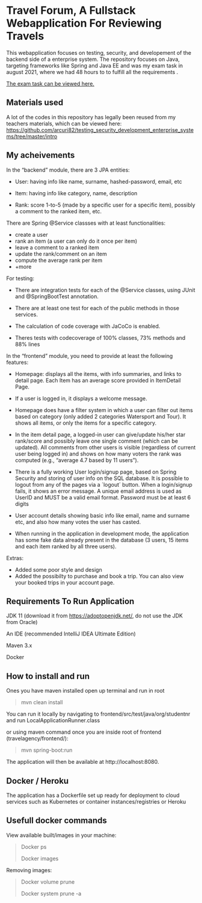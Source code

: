# Travel Forum, A Fullstack Webapplication For Reviewing Travels
This webapplication focuses on testing, security, 
and developement of the backend side of a enterprise system.
The repository focuses on Java, targeting frameworks like Spring and Java EE and was my exam task in august 2021,
where we had 48 hours to to fulfill all the requirements .


[The exam task can be viewed here.](/PG5100%20Enterprise%201%20-%20august%202021.pdf "Exam text")



## Materials used
A lot of the codes in this repository has legally been reused from my teachers materials, which can be viewed here:
https://github.com/arcuri82/testing_security_development_enterprise_systems/tree/master/intro



## My acheivements 
 In the “backend” module, there are 3 JPA entities: 

- User: having info like name, surname, hashed-password, email, etc

- Item: having info like category, name, description

- Rank: score 1-to-5 (made by a specific user for a specific item), possibly a comment to the ranked item, etc.

There are Spring @Service classses with at least functionalities:

- create a user
- rank an item (a user can only do it once per item)
- leave a comment to a ranked item
- update the rank/comment on an item
- compute the average rank per item
- +more

For testing:
- There are integration tests for each of the @Service classes, using JUnit and @SpringBootTest
annotation. 
  
- There are at least one test for each of the public methods in those services. 

- The calculation of code coverage with JaCoCo is enabled. 
  
- Theres tests with codecoverage of 100% classes, 73% methods and 88% lines


In the “frontend” module, you need to provide at least the following features:

- Homepage: displays all the items, with info summaries, and links to detail page. 
  Each Item has an average score provided in ItemDetail Page.
  
- If a user is logged in, it displays a welcome message.

- Homepage does have a filter system in which a user can filter out items based on 
  category (only added 2 categories Watersport and Tour). It shows all items, or only the 
  items for a specific category.
  
- In the item detail page, a logged-in user can give/update his/her star rank/score and
  possibly leave one single comment (which can be updated). All comments from other users
  is visible (regardless of current user being logged in) and shows on how many
  voters the rank was computed (e.g., “average 4.7 based by 11 users”).

- There is a fully working User login/signup page, based on Spring Security and storing of user info on the SQL
  database. It is possible to logout from any of the pages via a ´logout´ button. When a
  login/signup fails, it shows an error message. A unique email address is used as  UserID and MUST be a valid email format. 
  Password must be at least 6 digits 
  
- User account details showing basic info like email, name and surname etc, and also how
  many votes the user has casted.
  
- When running in the application in development mode, the application has
  some fake data already present in the database (3 users, 15 items and each item ranked by all three users).
  
Extras: 
- Added some poor style and design
- Added the possibilty to purchase and book a trip. You can also view your booked trips in your account page.



## Requirements To Run Application
JDK 11 (download it from https://adoptopenjdk.net/, do not use the JDK from Oracle)

An IDE (recommended IntelliJ IDEA Ultimate Edition)

Maven 3.x

Docker

## How to install and run
Ones you have maven installed open up terminal and run in root

>mvn clean install

You can run it locally by navigating to frontend/src/test/java/org/studentnr
and run LocalApplicationRunner.class

or using maven command once you are inside root of frontend (travelagency/frontend/):

>mvn spring-boot:run

The application will then be available at http://localhost:8080.

## Docker / Heroku
The application has a Dockerfile set up ready for deployment to cloud services such as Kubernetes or container instances/registries or Heroku

## Usefull docker commands
View available built/images in your machine:
>Docker ps
>
>Docker images

Removing images:
>Docker volume prune
>
>Docker system prune -a








